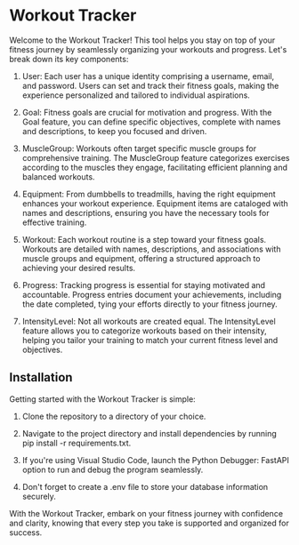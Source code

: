 # Workout Tracker

Welcome to the Workout Tracker! This tool helps you stay on top of your fitness journey by seamlessly organizing your workouts and progress. Let's break down its key components:

1. User: Each user has a unique identity comprising a username, email, and password. Users can set and track their fitness goals, making the experience personalized and tailored to individual aspirations.

2. Goal: Fitness goals are crucial for motivation and progress. With the Goal feature, you can define specific objectives, complete with names and descriptions, to keep you focused and driven.

3. MuscleGroup: Workouts often target specific muscle groups for comprehensive training. The MuscleGroup feature categorizes exercises according to the muscles they engage, facilitating efficient planning and balanced workouts.

4. Equipment: From dumbbells to treadmills, having the right equipment enhances your workout experience. Equipment items are cataloged with names and descriptions, ensuring you have the necessary tools for effective training.

5. Workout: Each workout routine is a step toward your fitness goals. Workouts are detailed with names, descriptions, and associations with muscle groups and equipment, offering a structured approach to achieving your desired results.

6. Progress: Tracking progress is essential for staying motivated and accountable. Progress entries document your achievements, including the date completed, tying your efforts directly to your fitness journey.

7. IntensityLevel: Not all workouts are created equal. The IntensityLevel feature allows you to categorize workouts based on their intensity, helping you tailor your training to match your current fitness level and objectives.

## Installation

Getting started with the Workout Tracker is simple:

1. Clone the repository to a directory of your choice.

2. Navigate to the project directory and install dependencies by running pip install -r requirements.txt.

3. If you're using Visual Studio Code, launch the Python Debugger: FastAPI option to run and debug the program seamlessly.

4. Don't forget to create a .env file to store your database information securely.

With the Workout Tracker, embark on your fitness journey with confidence and clarity, knowing that every step you take is supported and organized for success.